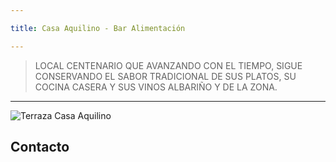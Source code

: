 ```yaml
---

title: Casa Aquilino - Bar Alimentación

---
```


<BaseHeader/>

> LOCAL CENTENARIO QUE AVANZANDO CON EL TIEMPO, SIGUE CONSERVANDO EL SABOR TRADICIONAL DE SUS PLATOS, SU COCINA CASERA Y SUS VINOS ALBARIÑO Y DE LA ZONA.

---

<BaseCardHome/>

<!-- ![terraza-aquilino](/img/terraza-aquilino.jpg) -->

<img srcset="/img/terraza-aquilino-500.jpg 500w,
             /img/terraza-aquilino.jpg 800w"
     sizes="(max-width: 500px) 500px,
            800px"
     src="/img/terraza-aquilino.jpg" alt="Terraza Casa Aquilino">

## Contacto
<BaseContactData/>

<BaseContactMap/>

<BaseFooter/>